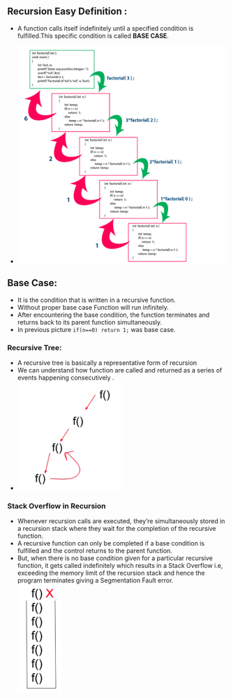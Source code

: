 ## Recursion Easy Definition :

- A function calls itself indefinitely until a specified condition is fulfilled.This specific condition is called **BASE CASE**.

- <img src="0.PNG" height="500px">

## Base Case:

- It is the condition that is written in a recursive function.
- Without proper base case Function will run infinitely.
- After encountering the base condition, the function terminates and returns back to its parent function simultaneously.
- In previous picture `if(n==0) return 1;` was base case.

### Recursive Tree:

- A recursive tree is basically a representative form of recursion
- We can understand how function are called and returned as a series of events happening consecutively .
- <img src="0-2.PNG" height=250px>

### Stack Overflow in Recursion

- Whenever recursion calls are executed, they’re simultaneously stored in a recursion stack where they wait for the completion of the recursive function.
- A recursive function can only be completed if a base condition is fulfilled and the control returns to the parent function.
- But, when there is no base condition given for a particular recursive function, it gets called indefinitely which results in a Stack Overflow i.e, exceeding the memory limit of the recursion stack and hence the program terminates giving a Segmentation Fault error.  
  <img src="0-3.PNG" height=250px>
